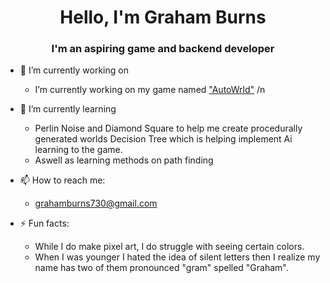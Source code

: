 <h1 align="center">Hello, I'm Graham Burns</h1>
<h3 align="center">I'm an aspiring game and backend developer</h3>


- 🔭 I’m currently working on
  - I’m currently working on my game named ["AutoWrld"](https://github.com/GrahamBurns/AutoWrld)
/n
- 🌱 I’m currently learning
  - Perlin Noise and Diamond Square to help me create procedurally generated worlds Decision Tree which is helping implement Ai learning to the game.
  - Aswell as learning methods on path finding


- 📫 How to reach me:
  - grahamburns730@gmail.com


- ⚡ Fun facts:
  - While I do make pixel art, I do struggle with seeing certain colors. 
  - When I was younger I hated the idea of silent letters then I realize my name has two of them pronounced "gram" spelled "Graham".

